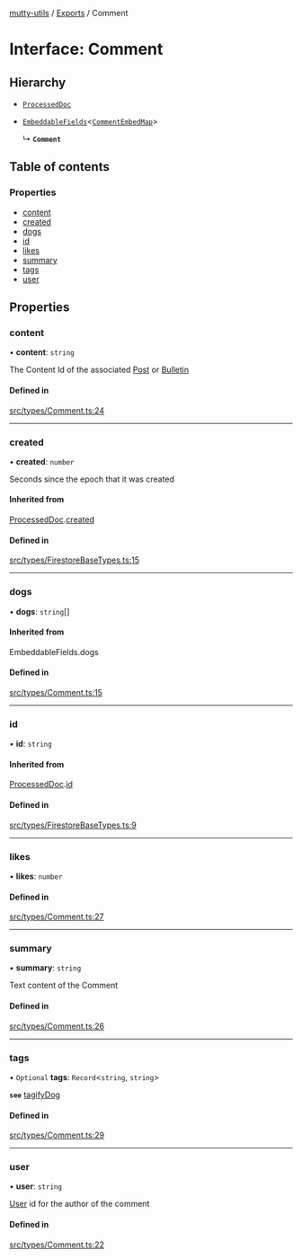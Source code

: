 [mutty-utils](../README.md) / [Exports](../modules.md) / Comment

# Interface: Comment

## Hierarchy

- [`ProcessedDoc`](ProcessedDoc.md)

- [`EmbeddableFields`](../modules.md#embeddablefields)<[`CommentEmbedMap`](../modules.md#commentembedmap)\>

  ↳ **`Comment`**

## Table of contents

### Properties

- [content](Comment.md#content)
- [created](Comment.md#created)
- [dogs](Comment.md#dogs)
- [id](Comment.md#id)
- [likes](Comment.md#likes)
- [summary](Comment.md#summary)
- [tags](Comment.md#tags)
- [user](Comment.md#user)

## Properties

### content

• **content**: `string`

The Content Id of the associated [Post](Post.md) or [Bulletin](Bulletin.md)

#### Defined in

[src/types/Comment.ts:24](https://github.com/jonlaing/mutty-utils/blob/3ab5f76/src/types/Comment.ts#L24)

___

### created

• **created**: `number`

Seconds since the epoch that it was created

#### Inherited from

[ProcessedDoc](ProcessedDoc.md).[created](ProcessedDoc.md#created)

#### Defined in

[src/types/FirestoreBaseTypes.ts:15](https://github.com/jonlaing/mutty-utils/blob/3ab5f76/src/types/FirestoreBaseTypes.ts#L15)

___

### dogs

• **dogs**: `string`[]

#### Inherited from

EmbeddableFields.dogs

#### Defined in

[src/types/Comment.ts:15](https://github.com/jonlaing/mutty-utils/blob/3ab5f76/src/types/Comment.ts#L15)

___

### id

• **id**: `string`

#### Inherited from

[ProcessedDoc](ProcessedDoc.md).[id](ProcessedDoc.md#id)

#### Defined in

[src/types/FirestoreBaseTypes.ts:9](https://github.com/jonlaing/mutty-utils/blob/3ab5f76/src/types/FirestoreBaseTypes.ts#L9)

___

### likes

• **likes**: `number`

#### Defined in

[src/types/Comment.ts:27](https://github.com/jonlaing/mutty-utils/blob/3ab5f76/src/types/Comment.ts#L27)

___

### summary

• **summary**: `string`

Text content of the Comment

#### Defined in

[src/types/Comment.ts:26](https://github.com/jonlaing/mutty-utils/blob/3ab5f76/src/types/Comment.ts#L26)

___

### tags

• `Optional` **tags**: `Record`<`string`, `string`\>

**`see`** [tagifyDog](../modules/utils.tags.md#tagifydog)

#### Defined in

[src/types/Comment.ts:29](https://github.com/jonlaing/mutty-utils/blob/3ab5f76/src/types/Comment.ts#L29)

___

### user

• **user**: `string`

[User](User.md) id for the author of the comment

#### Defined in

[src/types/Comment.ts:22](https://github.com/jonlaing/mutty-utils/blob/3ab5f76/src/types/Comment.ts#L22)

